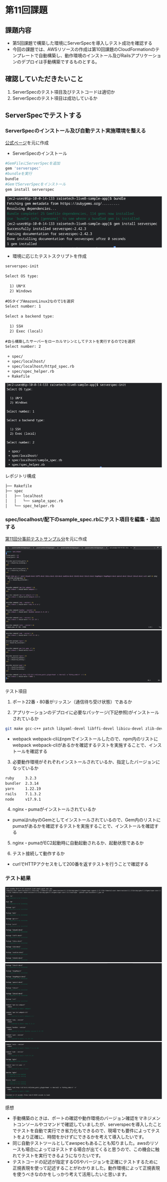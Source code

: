 # 第11回課題

## 課題内容
* 第5回課題で構築した環境にServerSpecを導入しテスト成功を確認する
* 今回の課題では、AWSリソースの作成は第10回課題のCloudFormationのテンプレートで自動構築し、動作環境のインストール及びRailsアプリケーションのデプロイは手動構築でするものとする。

## 確認していただきたいこと
1. ServerSpecのテスト項目及びテストコードは適切か
2. ServerSpecのテスト項目は成功しているか

## ServerSpecでテストする
### ServerSpecのインストール及び自動テスト実施環境を整える
[公式ページ](https://serverspec.org/)を元に作成

* ServerSpecのインストール
```sh
#GemFileにServerSpecを追加
gem 'serverspec'
#bundleを実行
bundle
#GemでServerSpecをインストール
gem install serverspec
```
![](lecture11/images/serverspec-install-1.png)

* 環境に応じたテストスクリプトを作成

```
serverspec-init

Select OS type:

  1) UN*X
  2) Windows

#OSタイプAmazonLinux2なので1を選択
Select number: 1

Select a backend type:

  1) SSH
  2) Exec (local)
 
#自ら構築したサーバーをローカルマシンとしてテストを実行するので2を選択
Select number: 2

 + spec/
 + spec/localhost/
 + spec/localhost/httpd_spec.rb
 + spec/spec_helper.rb
 + Rakefile
```
![](lecture11/images/serverspec-install-2.png)

レポジトリ構成

```
├── Rakefile
├── spec
│   ├── localhost
│   │   └── sample_spec.rb
│   └── spec_helper.rb
```

### spec/localhost/配下のsample_spec.rbにテスト項目を編集・追加する
[第11回分事前テストサンプル分](https://github.com/MasatoshiMizumoto/raisetech_documents/tree/main/aws/samples/serverspec)を元に作成

![](lecture11/images/Serverspec-testcode1.png)
![](lecture11/images/Serverspec-testcode2.png)

テスト項目

1. ポート22番・80番がリッスン（通信待ち受け状態）であるか

2. アプリケーションのデプロイに必要なパッケージ(下記参照)がインストールされているか
```sh
git make gcc-c++ patch libyaml-devel libffi-devel libicu-devel zlib-devel readline-devel libxml2-devel libxslt-devel ImageMagick ImageMagick-devel openssl-devel libcurl libcurl-devel curl webpack webpackcli
```
* webpack webpack-cliはnpmでインストールしたので、npm内のリストにwebpack webpack-cliがあるかを確認するテストを実施することで、インストールを確認する

3. 必要動作環境がそれぞれインストールされているか、指定したバージョンになっているか
```sh
ruby     3.2.3　
bundler  2.3.14
yarn     1.22.19
rails    7.1.3.2
node     v17.9.1
```

4. nginx・pumaがインストールされているか

* pumaはrubyのGemとしてインストールされているので、Gem内のリストにpumaがあるかを確認するテストを実施することで、インストールを確認する

5. nginx・pumaがEC2起動時に自動起動されるか、起動状態であるか

6. テスト接続して動作するか

* curlでHTTPアクセスをして200番を返すテストを行うことで確認する


### テスト結果

![](lecture11/images/Serverspec-test-result1.png)
![](lecture11/images/Serverspec-test-result2.png)
![](lecture11/images/Serverspec-test-result3.png)

感想
* 手動構築のときは、ポートの確認や動作環境のバージョン確認をマネジメントコンソールやコマンドで確認していましたが、serverspecを導入したことでテストを自動で実行でき省力化もできるので、現場でも要件によってテストをより正確に、時間をかけずにできるかを考えて導入したいです。
* 同じ自動テストツールとしてawspecもあることも知りました。awsのリソースも場合によってはテストする場合が出てくると思うので、この機会に触れてテストを実行できるようになりたいです。
* テストコードの記述が指定するOSやバージョンを正確にテストするために正規表現を使って記述することがわかりました。動作環境によって正規表現を使うべきなのかをしっかり考えて活用したいと思います。
